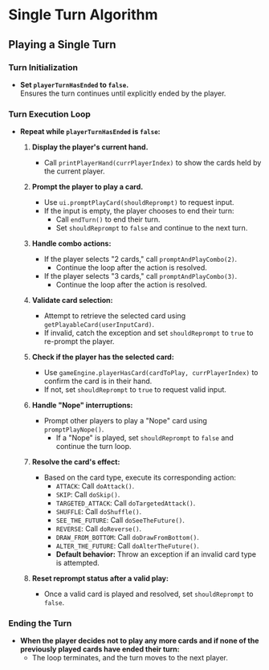 # Single Turn Algorithm

## Playing a Single Turn

### Turn Initialization
- **Set `playerTurnHasEnded` to `false`.**  
  Ensures the turn continues until explicitly ended by the player.

### Turn Execution Loop
- **Repeat while `playerTurnHasEnded` is `false`:**
    1. **Display the player's current hand.**
        - Call `printPlayerHand(currPlayerIndex)` to show the cards held by the current player.

    2. **Prompt the player to play a card.**
        - Use `ui.promptPlayCard(shouldReprompt)` to request input.
        - If the input is empty, the player chooses to end their turn:
            - Call `endTurn()` to end their turn.
            - Set `shouldReprompt` to `false` and continue to the next turn.

    3. **Handle combo actions:**
        - If the player selects "2 cards," call `promptAndPlayCombo(2)`.
            - Continue the loop after the action is resolved.
        - If the player selects "3 cards," call `promptAndPlayCombo(3)`.
            - Continue the loop after the action is resolved.

    4. **Validate card selection:**
        - Attempt to retrieve the selected card using `getPlayableCard(userInputCard)`.
        - If invalid, catch the exception and set `shouldReprompt` to `true` to re-prompt the player.

    5. **Check if the player has the selected card:**
        - Use `gameEngine.playerHasCard(cardToPlay, currPlayerIndex)` to confirm the card is in their hand.
        - If not, set `shouldReprompt` to `true` to request valid input.

    6. **Handle "Nope" interruptions:**
        - Prompt other players to play a "Nope" card using `promptPlayNope()`.
            - If a "Nope" is played, set `shouldReprompt` to `false` and continue the turn loop.

    7. **Resolve the card's effect:**
        - Based on the card type, execute its corresponding action:
            - `ATTACK`: Call `doAttack()`.
            - `SKIP`: Call `doSkip()`.
            - `TARGETED_ATTACK`: Call `doTargetedAttack()`.
            - `SHUFFLE`: Call `doShuffle()`.
            - `SEE_THE_FUTURE`: Call `doSeeTheFuture()`.
            - `REVERSE`: Call `doReverse()`.
            - `DRAW_FROM_BOTTOM`: Call `doDrawFromBottom()`.
            - `ALTER_THE_FUTURE`: Call `doAlterTheFuture()`.
            - **Default behavior:** Throw an exception if an invalid card type is attempted.

    8. **Reset reprompt status after a valid play:**
        - Once a valid card is played and resolved, set `shouldReprompt` to `false`.

### Ending the Turn
- **When the player decides not to play any more cards and if none of the previously played cards have ended their turn:**
    - The loop terminates, and the turn moves to the next player.